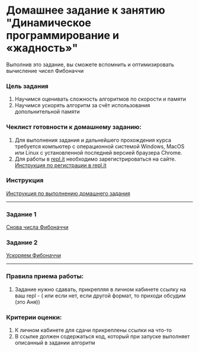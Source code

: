 # Домашнее задание к занятию "Динамическое программирование и «жадность»"

Выполнив это задание, вы сможете вспомнить и оптимизировать вычисление чисел Фибоначчи

### Цель задания

1. Научимся оценивать сложность алгоритмов по скорости и памяти
2. Научимся ускорять алгоритм за счёт использования допольнительной памяти

### Чеклист готовности к домашнему заданию:

1. Для выполнения задания и дальнейшего прохождения курса требуется компьютер с операционной системой Windows, MacOS или Linux с установленной последней версией браузера Chrome.
2. Для работы в [repl.it](https://repl.it/) необходимо зарегистрироваться на сайте. [Инструкция по регистрации в repl.it](https://github.com/netology-code/cpps-homeworks/tree/main/common/replit)

### Инструкция

[Инструкция по выполнению домашнего задания](https://github.com/netology-code/cpps-homeworks/blob/main/common/readme.md)

------

### Задание 1

[Снова числа Фибоначчи](01)

### Задание 2

[Ускоряем Фибоначчи](02)

------

### Правила приема работы:

1. Задание нужно сдавать, прикрепляя в личном кабинете ссылку на ваш repl - ( или если нет, если другой формат, то приходи обсудим (это Аня))

### Критерии оценки:

1. К личном кабинете для сдачи прикреплены ссылки на что-то
2. В ссылке должен содержаться код, который при запуске выполняет описанный в задании алгоритм
